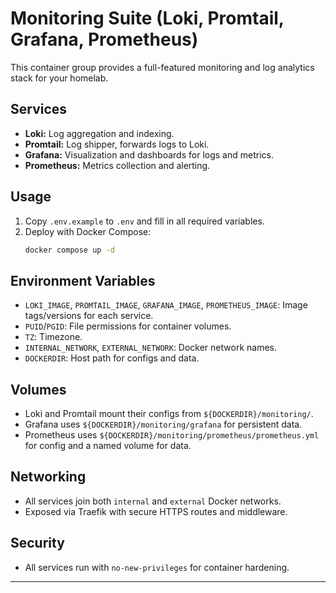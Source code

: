 # Monitoring Suite (Loki, Promtail, Grafana, Prometheus)

This container group provides a full-featured monitoring and log analytics stack for your homelab.

## Services
- **Loki:** Log aggregation and indexing.
- **Promtail:** Log shipper, forwards logs to Loki.
- **Grafana:** Visualization and dashboards for logs and metrics.
- **Prometheus:** Metrics collection and alerting.

## Usage
1. Copy `.env.example` to `.env` and fill in all required variables.
2. Deploy with Docker Compose:
   ```sh
   docker compose up -d
   ```

## Environment Variables
- `LOKI_IMAGE`, `PROMTAIL_IMAGE`, `GRAFANA_IMAGE`, `PROMETHEUS_IMAGE`: Image tags/versions for each service.
- `PUID`/`PGID`: File permissions for container volumes.
- `TZ`: Timezone.
- `INTERNAL_NETWORK`, `EXTERNAL_NETWORK`: Docker network names.
- `DOCKERDIR`: Host path for configs and data.

## Volumes
- Loki and Promtail mount their configs from `${DOCKERDIR}/monitoring/`.
- Grafana uses `${DOCKERDIR}/monitoring/grafana` for persistent data.
- Prometheus uses `${DOCKERDIR}/monitoring/prometheus/prometheus.yml` for config and a named volume for data.

## Networking
- All services join both `internal` and `external` Docker networks.
- Exposed via Traefik with secure HTTPS routes and middleware.

## Security
- All services run with `no-new-privileges` for container hardening.

---
